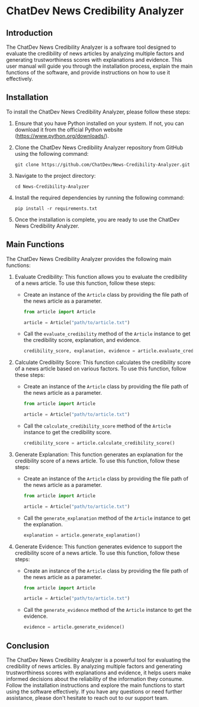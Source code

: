 # ChatDev News Credibility Analyzer

## Introduction

The ChatDev News Credibility Analyzer is a software tool designed to evaluate the credibility of news articles by analyzing multiple factors and generating trustworthiness scores with explanations and evidence. This user manual will guide you through the installation process, explain the main functions of the software, and provide instructions on how to use it effectively.

## Installation

To install the ChatDev News Credibility Analyzer, please follow these steps:

1. Ensure that you have Python installed on your system. If not, you can download it from the official Python website (https://www.python.org/downloads/).

2. Clone the ChatDev News Credibility Analyzer repository from GitHub using the following command:

   ```
   git clone https://github.com/ChatDev/News-Credibility-Analyzer.git
   ```

3. Navigate to the project directory:

   ```
   cd News-Credibility-Analyzer
   ```

4. Install the required dependencies by running the following command:

   ```
   pip install -r requirements.txt
   ```

5. Once the installation is complete, you are ready to use the ChatDev News Credibility Analyzer.

## Main Functions

The ChatDev News Credibility Analyzer provides the following main functions:

1. Evaluate Credibility: This function allows you to evaluate the credibility of a news article. To use this function, follow these steps:

   - Create an instance of the `Article` class by providing the file path of the news article as a parameter.

     ```python
     from article import Article

     article = Article("path/to/article.txt")
     ```

   - Call the `evaluate_credibility` method of the `Article` instance to get the credibility score, explanation, and evidence.

     ```python
     credibility_score, explanation, evidence = article.evaluate_credibility()
     ```

2. Calculate Credibility Score: This function calculates the credibility score of a news article based on various factors. To use this function, follow these steps:

   - Create an instance of the `Article` class by providing the file path of the news article as a parameter.

     ```python
     from article import Article

     article = Article("path/to/article.txt")
     ```

   - Call the `calculate_credibility_score` method of the `Article` instance to get the credibility score.

     ```python
     credibility_score = article.calculate_credibility_score()
     ```

3. Generate Explanation: This function generates an explanation for the credibility score of a news article. To use this function, follow these steps:

   - Create an instance of the `Article` class by providing the file path of the news article as a parameter.

     ```python
     from article import Article

     article = Article("path/to/article.txt")
     ```

   - Call the `generate_explanation` method of the `Article` instance to get the explanation.

     ```python
     explanation = article.generate_explanation()
     ```

4. Generate Evidence: This function generates evidence to support the credibility score of a news article. To use this function, follow these steps:

   - Create an instance of the `Article` class by providing the file path of the news article as a parameter.

     ```python
     from article import Article

     article = Article("path/to/article.txt")
     ```

   - Call the `generate_evidence` method of the `Article` instance to get the evidence.

     ```python
     evidence = article.generate_evidence()
     ```

## Conclusion

The ChatDev News Credibility Analyzer is a powerful tool for evaluating the credibility of news articles. By analyzing multiple factors and generating trustworthiness scores with explanations and evidence, it helps users make informed decisions about the reliability of the information they consume. Follow the installation instructions and explore the main functions to start using the software effectively. If you have any questions or need further assistance, please don't hesitate to reach out to our support team.